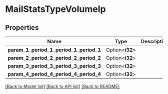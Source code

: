 # MailStatsTypeVolumeIp

## Properties

Name | Type | Description | Notes
------------ | ------------- | ------------- | -------------
**param_1_period_1_period_1_period_1** | Option<**i32**> |  | [optional]
**param_2_period_2_period_2_period_2** | Option<**i32**> |  | [optional]
**param_3_period_3_period_3_period_3** | Option<**i32**> |  | [optional]
**param_4_period_4_period_4_period_4** | Option<**i32**> |  | [optional]

[[Back to Model list]](../README.md#documentation-for-models) [[Back to API list]](../README.md#documentation-for-api-endpoints) [[Back to README]](../README.md)


